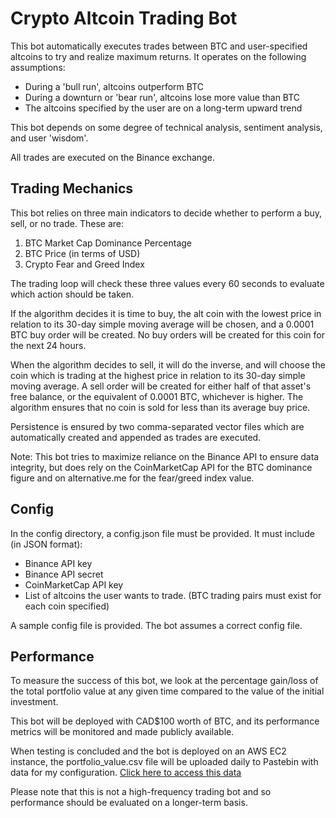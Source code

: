# Crypto Altcoin Trading Bot

This bot automatically executes trades between BTC and user-specified altcoins to try and realize maximum returns. It operates on the following assumptions: 

 
* During a 'bull run', altcoins outperform BTC
* During a downturn or 'bear run', altcoins lose more value than BTC
* The altcoins specified by the user are on a long-term upward trend

This bot depends on some degree of technical analysis, sentiment analysis, and user 'wisdom'. 

All trades are executed on the Binance exchange.


## Trading Mechanics

This bot relies on three main indicators to decide whether to perform a buy, sell, or no trade. These are: 

1. BTC Market Cap Dominance Percentage
2. BTC Price (in terms of USD)
3. Crypto Fear and Greed Index

The trading loop will check these three values every 60 seconds to evaluate which action should be taken. 

If the algorithm decides it is time to buy, the alt coin with the lowest price in relation to its 30-day simple moving average will be chosen, and a 0.0001 BTC buy order will be created. No buy orders will be created for this coin for the next 24 hours. 

When the algorithm decides to sell, it will do the inverse, and will choose the coin which is trading at the highest price in relation to its 30-day simple moving average. A sell order will be created for either half of that asset's free balance, or the equivalent of 0.0001 BTC, whichever is higher. The algorithm ensures that no coin is sold for less than its average buy price. 

Persistence is ensured by two comma-separated vector files which are automatically created and appended as trades are executed.

Note: This bot tries to maximize reliance on the Binance API to ensure data integrity, but does rely on the CoinMarketCap API for the BTC dominance figure and on alternative.me for the fear/greed index value.

## Config

In the config directory, a config.json file must be provided. It must include (in JSON format):

* Binance API key 
* Binance API secret 
* CoinMarketCap API key
* List of altcoins the user wants to trade. (BTC trading pairs must exist for each coin specified)

A sample config file is provided. The bot assumes a correct config file.  

## Performance

To measure the success of this bot, we look at the percentage gain/loss of the total portfolio value at any given time compared to the value of the initial investment. 

This bot will be deployed with CAD$100 worth of BTC, and its performance metrics will be monitored and made publicly available.

When testing is concluded and the bot is deployed on an AWS EC2 instance, the portfolio_value.csv file will be uploaded daily to Pastebin with data for my configuration. [Click here to access this data](https://pastebin.com/u/faisalrabb)

Please note that this is not a high-frequency trading bot and so performance should be evaluated on a longer-term basis. 

